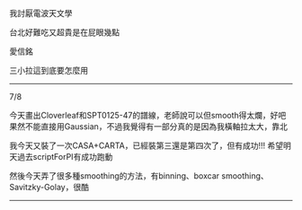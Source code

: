 我討厭電波天文學

台北好難吃又超貴是在屁眼幾點

愛信銘

三小拉這到底要怎麼用

--------------------

7/8

今天畫出Cloverleaf和SPT0125-47的譜線，老師說可以但smooth得太爛，好吧果然不能直接用Gaussian，不過我覺得有一部分真的是因為我橫軸拉太大，靠北

我今天又裝了一次CASA+CARTA，已經裝第三還是第四次了，但有成功!!! 希望明天過去scriptForPI有成功跑動

然後今天弄了很多種smoothing的方法，有binning、boxcar smoothing、Savitzky-Golay，很酷

--------------------------
